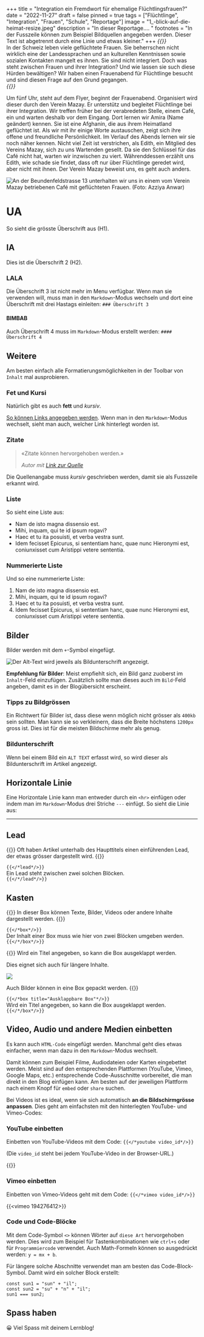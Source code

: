+++
title = "Integration  ein Fremdwort für ehemalige Flüchtlingsfrauen?"
date = "2022-11-27"
draft = false
pinned = true
tags = ["Flüchtlinge", "Integration", "Frauen", "Schule", "Reportage"]
image = "1_-blick-auf-die-heimat-resize.jpeg"
description = "In dieser Reportage.... "
footnotes = "In der Fusszeile können zum Beispiel Bildquellen angegeben werden. Dieser Text ist abgetrennt durch eine Linie und etwas kleiner."
+++
*{{<lead>}}* \
In der Schweiz leben viele geflüchtete Frauen. Sie beherrschen nicht wirklich eine der Landessprachen und an kulturellen Kenntnissen sowie sozialen Kontakten mangelt es ihnen. Sie sind nicht integriert. Doch was steht zwischen Frauen und ihrer Integration? Und wie lassen sie such diese Hürden bewältigen? Wir haben einen Frauenabend für Flüchtlinge besucht und sind diesen Frage auf den Grund gegangen. \
*{{</lead>}}*

Um fünf Uhr, steht auf dem Flyer, beginnt der Frauenabend. Organisiert wird dieser durch den Verein Mazay. Er unterstütz und begleitet Flüchtlinge bei ihrer Integration. Wir treffen früher bei der verabredeten Stelle, einem Café, ein und warten deshalb vor dem Eingang. Dort lernen wir Amira (Name geändert) kennen. Sie ist eine Afghanin, die aus ihrem Heimatland geflüchtet ist. Als wir mit ihr einige Worte austauschen, zeigt sich ihre offene und freundliche Persönlichkeit. Im Verlauf des Abends lernen wir sie noch näher kennen. Nicht viel Zeit ist verstrichen, als Edith, ein Mitglied des Vereins Mazay, sich zu uns Wartenden gesellt. Da sie den Schlüssel für das Café nicht hat, warten wir inzwischen zu viert. Währenddessen erzählt uns Edith, wie schade sie findet, dass oft nur über Flüchtlinge geredet wird, aber nicht mit ihnen. Der Verein Mazay beweist uns, es geht auch anders. 

![An der Beundenfeldstrasse 13 unterhalten wir uns in einem vom Verein Mazay betriebenen Café mit geflüchteten Frauen. (Foto: Azziya Anwar)](11_standort.jpg)

# UA

So sieht die grösste Überschrift aus (H1).

## IA

Dies ist die Überschrift 2 (H2).

### LALA

Die Überschrift 3 ist nicht mehr im Menu verfügbar. Wenn man sie verwenden will, muss man in den `Markdown`-Modus wechseln und dort eine Überschrift mit drei Hastags einleiten: `### Überschrift 3`

#### BIMBAB

Auch Überschrift 4 muss im `Markdown`-Modus erstellt werden: `#### Überschrift 4`

## Weitere

Am besten einfach alle Formatierungsmöglichkeiten in der Toolbar von `Inhalt` mal ausprobieren.

### Fet und Kursi

Natürlich gibt es auch **fett** und *kursiv*.

[So können Links angegeben werden](https://www.lernblog.org). Wenn man in den `Markdown`-Modus wechselt, sieht man auch, welcher Link hinterlegt worden ist.

### Zitate

> «Zitate können hervorgehoben werden.»
>
> *Autor mit [Link zur Quelle](https://www.lernblog.org)*

Die Quellenangabe muss *kursiv* geschrieben werden, damit sie als Fusszeile erkannt wird.

### Liste

So sieht eine Liste aus:

* Nam de isto magna dissensio est.
* Mihi, inquam, qui te id ipsum rogavi?
* Haec et tu ita posuisti, et verba vestra sunt.
* Idem fecisset Epicurus, si sententiam hanc, quae nunc Hieronymi est, coniunxisset cum Aristippi vetere sententia.

### Nummerierte Liste

Und so eine nummerierte Liste:

1. Nam de isto magna dissensio est.
2. Mihi, inquam, qui te id ipsum rogavi?
3. Haec et tu ita posuisti, et verba vestra sunt.
4. Idem fecisset Epicurus, si sententiam hanc, quae nunc Hieronymi est, coniunxisset cum Aristippi vetere sententia.

## Bilder

Bilder werden mit dem `+`-Symbol eingefügt.

![Der Alt-Text wird jeweils als Bildunterschrift angezeigt.](/img/default-image.jpg)

**Empfehlung für Bilder**: Meist empfiehlt sich, ein Bild ganz zuoberst im `Inhalt`-Feld einzufügen. Zusätzlich sollte man dieses auch im `Bild`-Feld angeben, damit es in der Blogübersicht erscheint.

### Tipps zu Bildgrössen

Ein Richtwert für Bilder ist, dass diese wenn möglich nicht grösser als `400kb` sein sollten. Man kann sie so verkleinern, dass die Breite höchstens `1200px` gross ist. Dies ist für die meisten Bildschirme mehr als genug.

### Bildunterschrift

Wenn bei einem Bild ein `ALT TEXT` erfasst wird, so wird dieser als Bildunterschrift im Artikel angezeigt.

## Horizontale Linie

Eine Horizontale Linie kann man entweder durch ein `<hr>` einfügen oder indem man im `Markdown`-Modus drei Striche `---` einfügt. So sieht die Linie aus:

- - -

## Lead

{{<lead>}}
Oft haben Artikel unterhalb des Haupttitels einen einführenden Lead, der etwas grösser dargestellt wird.
{{</lead>}}

`{{</*lead*/>}}`\
Ein Lead steht zwischen zwei solchen Blöcken.\
`{{</*/lead*/>}}`

## Kasten

{{<box>}}
In dieser Box können Texte, Bilder, Videos oder andere Inhalte dargestellt werden.
{{</box>}}

`{{</*box*/>}}`\
Der Inhalt einer Box muss wie hier von zwei Blöcken umgeben werden.\
`{{</*/box*/>}}`

{{<box title="Ausklappbare Box">}}
Wird ein Titel angegeben, so kann die Box ausgeklappt werden.

Dies eignet sich auch für längere Inhalte.

![](/img/default-image.jpg)

Auch Bilder können in eine Box gepackt werden.
{{</box>}}

`{{</*box title="Ausklappbare Box"*/>}}`\
Wird ein Titel angegeben, so kann die Box ausgeklappt werden.\
`{{</*/box*/>}}`

## Video, Audio und andere Medien einbetten

Es kann auch `HTML-Code` eingefügt werden. Manchmal geht dies etwas einfacher, wenn man dazu in den `Markdown`-Modus wechselt.

Damit können zum Beispiel Filme, Audiodateien oder Karten eingebettet werden. Meist sind auf den entsprechenden Plattformen (YouTube, Vimeo, Google Maps, etc.) entsprechende Code-Ausschnitte vorbereitet, die man direkt in den Blog einfügen kann. Am besten auf der jeweiligen Plattform nach einem Knopf für `embed` oder `share` suchen.

Bei Videos ist es ideal, wenn sie sich automatisch **an die Bildschirmgrösse anpassen**. Dies geht am einfachsten mit den hinterlegten YouTube- und Vimeo-Codes:

### YouTube einbetten

Einbetten von YouTube-Videos mit dem Code: `{{</*youtube video_id*/>}}`

(Die `video_id` steht bei jedem YouTube-Video in der Browser-URL.)

{{<youtube kQjtK32mGJQ>}}

### Vimeo einbetten

Einbetten von Vimeo-Videos geht mit dem Code: `{{</*vimeo video_id*/>}}`

{{<vimeo 194276412>}}

### Code und Code-Blöcke

Mit dem Code-Symbol `<>` können Wörter auf `diese Art` hervorgehoben werden. Dies wird zum Beispiel für Tastenkombinationen wie `ctrl+s` oder für `Programmiercode` verwendet. Auch Math-Formeln können so ausgedrückt werden: `y = mx + b`.

Für längere solche Abschnitte verwendet man am besten das Code-Block-Symbol. Damit wird ein solcher Block erstellt:

```
const sun1 = "sun" + "il";
const sun2 = "su" + "n" + "il";
sun1 === sun2;
```

## Spass haben

😀 Viel Spass mit deinem Lernblog!